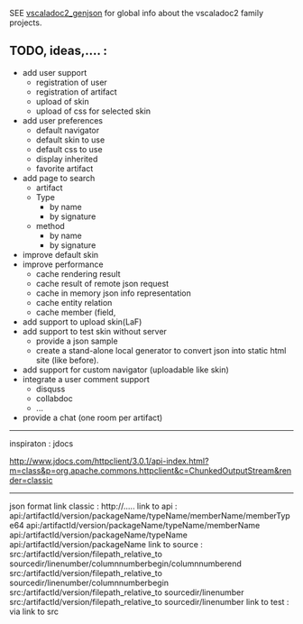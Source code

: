 SEE [vscaladoc2_genjson](../vscaladoc2_genjson/README.md) for global info about the vscaladoc2 family projects.


## TODO, ideas,.... :

* add user support
  * registration of user
  * registration of artifact
  * upload of skin
  * upload of css for selected skin
* add user preferences
  * default navigator
  * default skin to use
  * default css to use
  * display inherited
  * favorite artifact
* add page to search
  * artifact
  * Type
    * by name
    * by signature
  * method
    * by name
    * by signature
* improve default skin
* improve performance
  * cache rendering result
  * cache result of remote json request
  * cache in memory json info representation
  * cache entity relation
  * cache member (field,
* add support to upload skin(LaF)
* add support to test skin without server
  * provide a json sample
  * create a stand-alone local generator to convert json into static html site (like before).
* add support for custom navigator (uploadable like skin)
* integrate a user comment support
  * disquss
  * collabdoc
  * ...
* provide a chat (one room per artifact)

---

inspiraton : jdocs

http://www.jdocs.com/httpclient/3.0.1/api-index.html?m=class&p=org.apache.commons.httpclient&c=ChunkedOutputStream&render=classic

---
json format
link classic :
  http://.....
link to api :
  api:/artifactId/version/packageName/typeName/memberName/memberType64
  api:/artifactId/version/packageName/typeName/memberName
  api:/artifactId/version/packageName/typeName
  api:/artifactId/version/packageName
link to source :
  src:/artifactId/version/filepath_relative_to sourcedir/linenumber/columnnumberbegin/columnnumberend
  src:/artifactId/version/filepath_relative_to sourcedir/linenumber/columnnumberbegin
  src:/artifactId/version/filepath_relative_to sourcedir/linenumber
  src:/artifactId/version/filepath_relative_to sourcedir/linenumber
link to test :
  via link to src
